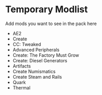 # Temporary Modlist

Add mods you want to see in the pack here

-   AE2
-   Create
-   CC: Tweaked
-   Advanced Peripherals
-   Create: The Factory Must Grow
-   Create: Diesel Generators
-   Artifacts
-   Create Numismatics
-   Create Steam and Rails
-   Quark
-   Thermal
